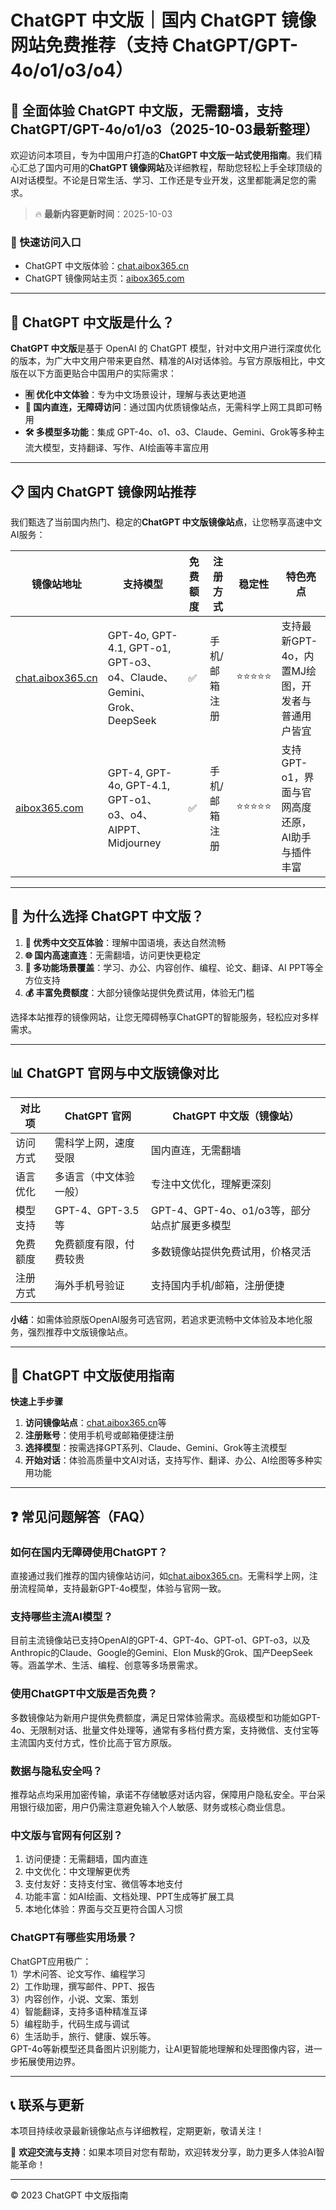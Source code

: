 # ChatGPT 中文版｜国内 ChatGPT 镜像网站免费推荐（支持 ChatGPT/GPT-4o/o1/o3/o4）

## 📢 全面体验 ChatGPT 中文版，无需翻墙，支持 ChatGPT/GPT-4o/o1/o3（2025-10-03最新整理）

欢迎访问本项目，专为中国用户打造的**ChatGPT 中文版一站式使用指南**。我们精心汇总了国内可用的**ChatGPT 镜像网站**及详细教程，帮助您轻松上手全球顶级的AI对话模型。不论是日常生活、学习、工作还是专业开发，这里都能满足您的需求。

> 🔥 **最新内容更新时间**：2025-10-03

### 🚀 快速访问入口

- ChatGPT 中文版体验：[chat.aibox365.cn](https://chat.aibox365.cn)
- ChatGPT 镜像网站主页：[aibox365.com](https://aibox365.com)

---

## 🤔 ChatGPT 中文版是什么？

**ChatGPT 中文版**是基于 OpenAI 的 ChatGPT 模型，针对中文用户进行深度优化的版本，为广大中文用户带来更自然、精准的AI对话体验。与官方原版相比，中文版在以下方面更贴合中国用户的实际需求：

- **🈶 优化中文体验**：专为中文场景设计，理解与表达更地道
- **🚀 国内直连，无障碍访问**：通过国内优质镜像站点，无需科学上网工具即可畅用
- **🛠️ 多模型多功能**：集成 GPT-4o、o1、o3、Claude、Gemini、Grok等多种主流大模型，支持翻译、写作、AI绘画等丰富应用

---

## 📋 国内 ChatGPT 镜像网站推荐

我们甄选了当前国内热门、稳定的**ChatGPT 中文版镜像站点**，让您畅享高速中文AI服务：

| 镜像站地址 | 支持模型 | 免费额度 | 注册方式 | 稳定性 | 特色亮点 |
|------------|----------|----------|----------|--------|----------|
| [chat.aibox365.cn](https://chat.aibox365.cn) | GPT-4o, GPT-4.1, GPT-o1, GPT-o3、o4、Claude、Gemini、Grok、DeepSeek | ✅ | 手机/邮箱注册 | ⭐⭐⭐⭐⭐ | 支持最新GPT-4o，内置MJ绘图，开发者与普通用户皆宜 |
| [aibox365.com](https://aibox365.com) | GPT-4, GPT-4o, GPT-4.1, GPT-o1、o3、o4、AIPPT、Midjourney | ✅ | 手机/邮箱注册 | ⭐⭐⭐⭐⭐ | 支持GPT-o1，界面与官网高度还原，AI助手与插件丰富 |

---

## 🌟 为什么选择 ChatGPT 中文版？

1. **📝 优秀中文交互体验**：理解中国语境，表达自然流畅
2. **🌐 国内高速直连**：无需翻墙，访问更快更稳定
3. **🎯 多功能场景覆盖**：学习、办公、内容创作、编程、论文、翻译、AI PPT等全方位支持
4. **💰 丰富免费额度**：大部分镜像站提供免费试用，体验无门槛

选择本站推荐的镜像网站，让您无障碍畅享ChatGPT的智能服务，轻松应对多样需求。

---

## 📊 ChatGPT 官网与中文版镜像对比

| 对比项 | ChatGPT 官网 | ChatGPT 中文版（镜像站） |
|--------|--------------|--------------------------|
| 访问方式 | 需科学上网，速度受限 | 国内直连，无需翻墙 |
| 语言优化 | 多语言（中文体验一般） | 专注中文优化，理解更深刻 |
| 模型支持 | GPT-4、GPT-3.5等 | GPT-4、GPT-4o、o1/o3等，部分站点扩展更多模型 |
| 免费额度 | 免费额度有限，付费较贵 | 多数镜像站提供免费试用，价格灵活 |
| 注册方式 | 海外手机号验证 | 支持国内手机/邮箱，注册便捷 |

**小结**：如需体验原版OpenAI服务可选官网，若追求更流畅中文体验及本地化服务，强烈推荐中文版镜像站点。

---

## 📝 ChatGPT 中文版使用指南

**快速上手步骤**

1. **访问镜像站点**：[chat.aibox365.cn](https://chat.aibox365.cn)等
2. **注册账号**：使用手机号或邮箱便捷注册
3. **选择模型**：按需选择GPT系列、Claude、Gemini、Grok等主流模型
4. **开始对话**：体验高质量中文AI对话，支持写作、翻译、办公、AI绘图等多种实用功能

---

## ❓ 常见问题解答（FAQ）

### 如何在国内无障碍使用ChatGPT？

直接通过我们推荐的国内镜像站访问，如[chat.aibox365.cn](https://chat.aibox365.cn)。无需科学上网，注册流程简单，支持最新GPT-4o模型，体验与官网一致。

### 支持哪些主流AI模型？

目前主流镜像站已支持OpenAI的GPT-4、GPT-4o、GPT-o1、GPT-o3，以及Anthropic的Claude、Google的Gemini、Elon Musk的Grok、国产DeepSeek等。涵盖学术、生活、编程、创意等多场景需求。

### 使用ChatGPT中文版是否免费？

多数镜像站为新用户提供免费额度，满足日常体验需求。高级模型和功能如GPT-4o、无限制对话、批量文件处理等，通常有多档付费方案，支持微信、支付宝等主流国内支付方式，性价比高于官方原版。

### 数据与隐私安全吗？

推荐站点均采用加密传输，承诺不存储敏感对话内容，保障用户隐私安全。平台采用银行级加密，用户仍需注意避免输入个人敏感、财务或核心商业信息。

### 中文版与官网有何区别？

1. 访问便捷：无需翻墙，国内直连
2. 中文优化：中文理解更优秀
3. 支付友好：支持支付宝、微信等本地支付
4. 功能丰富：如AI绘画、文档处理、PPT生成等扩展工具
5. 本地化体验：界面与交互更符合国人习惯

### ChatGPT有哪些实用场景？

ChatGPT应用极广：  
1）学术问答、论文写作、编程学习  
2）工作助理，撰写邮件、PPT、报告  
3）内容创作，小说、文案、策划  
4）智能翻译，支持多语种精准互译  
5）编程助手，代码生成与调试  
6）生活助手，旅行、健康、娱乐等。  
GPT-4o等新模型还具备图片识别能力，让AI更智能地理解和处理图像内容，进一步拓展使用边界。

---

## 📞 联系与更新

本项目持续收录最新镜像站点与详细教程，定期更新，敬请关注！

🌟 **欢迎交流与支持**：如果本项目对您有帮助，欢迎转发分享，助力更多人体验AI智能革命！

---

© 2023 ChatGPT 中文版指南
